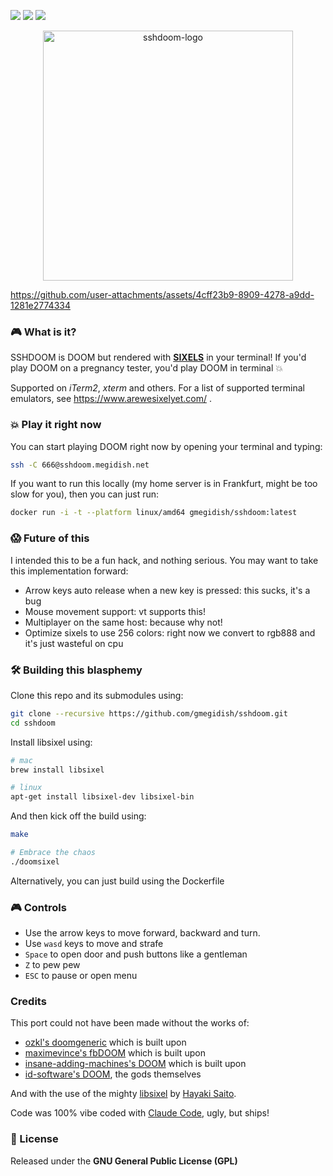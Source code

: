 ![](https://img.shields.io/badge/functionality-completely_useless-blue) ![](https://img.shields.io/badge/coverage-lol_what-red) ![](https://img.shields.io/badge/rock_paper-scissors-orange)

<div align="center">
    <img height="400" alt="sshdoom-logo" src="https://github.com/user-attachments/assets/7f8cc2dc-2ba7-4217-a455-755fa3006fd2" />
</div>

https://github.com/user-attachments/assets/4cff23b9-8909-4278-a9dd-1281e2774334

### 🎮 What is it?

SSHDOOM is DOOM but rendered with [**SIXELS**](https://en.wikipedia.org/wiki/Sixel) in your terminal! If you'd play DOOM on a pregnancy tester, you'd play DOOM in terminal 💥

Supported on *iTerm2*, *xterm* and others. For a list of supported terminal emulators, see https://www.arewesixelyet.com/ .

### 💥 Play it right now

You can start playing DOOM right now by opening your terminal and typing:
```bash
ssh -C 666@sshdoom.megidish.net
```

If you want to run this locally (my home server is in Frankfurt, might be too slow for you), then you can just run:
```bash
docker run -i -t --platform linux/amd64 gmegidish/sshdoom:latest
```

### 😱 Future of this

I intended this to be a fun hack, and nothing serious. You may want to take this implementation forward:

- Arrow keys auto release when a new key is pressed: this sucks, it's a bug
- Mouse movement support: vt supports this!
- Multiplayer on the same host: because why not!
- Optimize sixels to use 256 colors: right now we convert to rgb888 and it's just wasteful on cpu

### 🛠️ Building this blasphemy

Clone this repo and its submodules using:
```bash
git clone --recursive https://github.com/gmegidish/sshdoom.git 
cd sshdoom
```

Install libsixel using:
```bash
# mac
brew install libsixel

# linux
apt-get install libsixel-dev libsixel-bin
```

And then kick off the build using:

```bash
make

# Embrace the chaos
./doomsixel
```

Alternatively, you can just build using the Dockerfile

### 🎮 Controls 

- Use the arrow keys to move forward, backward and turn.
- Use `wasd` keys to move and strafe
- `Space` to open door and push buttons like a gentleman
- `Z` to pew pew
- `ESC` to pause or open menu

### Credits

This port could not have been made without the works of:
- [ozkl's doomgeneric](https://github.com/ozkl/doomgeneric) which is built upon
- [maximevince's fbDOOM](https://github.com/maximevince/fbDOOM) which is built upon
- [insane-adding-machines's DOOM](https://github.com/insane-adding-machines/DOOM) which is built upon
- [id-software's DOOM](https://github.com/id-Software/DOOM), the gods themselves

And with the use of the mighty [libsixel](https://github.com/saitoha/libsixel) by [Hayaki Saito](https://github.com/saitoha).

Code was 100% vibe coded with [Claude Code](https://www.anthropic.com/claude-code), ugly, but ships!

### 📜 License

Released under the **GNU General Public License (GPL)**

